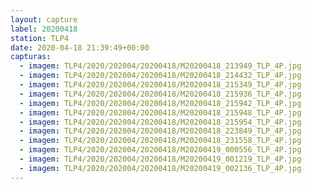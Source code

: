 ```yaml
---
layout: capture
label: 20200418
station: TLP4
date: 2020-04-18 21:39:49+00:00
capturas:
  - imagem: TLP4/2020/202004/20200418/M20200418_213949_TLP_4P.jpg
  - imagem: TLP4/2020/202004/20200418/M20200418_214432_TLP_4P.jpg
  - imagem: TLP4/2020/202004/20200418/M20200418_215349_TLP_4P.jpg
  - imagem: TLP4/2020/202004/20200418/M20200418_215936_TLP_4P.jpg
  - imagem: TLP4/2020/202004/20200418/M20200418_215942_TLP_4P.jpg
  - imagem: TLP4/2020/202004/20200418/M20200418_215948_TLP_4P.jpg
  - imagem: TLP4/2020/202004/20200418/M20200418_215954_TLP_4P.jpg
  - imagem: TLP4/2020/202004/20200418/M20200418_223849_TLP_4P.jpg
  - imagem: TLP4/2020/202004/20200418/M20200418_231558_TLP_4P.jpg
  - imagem: TLP4/2020/202004/20200418/M20200419_000556_TLP_4P.jpg
  - imagem: TLP4/2020/202004/20200418/M20200419_001219_TLP_4P.jpg
  - imagem: TLP4/2020/202004/20200418/M20200419_002136_TLP_4P.jpg
---
```

